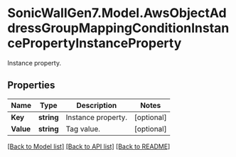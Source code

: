 # SonicWallGen7.Model.AwsObjectAddressGroupMappingConditionInstancePropertyInstanceProperty
Instance property.

## Properties

Name | Type | Description | Notes
------------ | ------------- | ------------- | -------------
**Key** | **string** | Instance property. | [optional] 
**Value** | **string** | Tag value. | [optional] 

[[Back to Model list]](../README.md#documentation-for-models) [[Back to API list]](../README.md#documentation-for-api-endpoints) [[Back to README]](../README.md)

